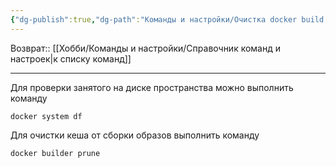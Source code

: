 ```yaml
---
{"dg-publish":true,"dg-path":"Команды и настройки/Очистка docker build муссора.md","permalink":"/komandy-i-nastrojki/ochistka-docker-build-mussora/"}
---
```


Возврат:: [[Хобби/Команды и настройки/Справочник команд и настроек\|к списку команд]]

---

Для проверки занятого на диске пространства можно выполнить команду

```shell
docker system df
```

Для очистки кеша от сборки образов выполнить команду
```shell
docker builder prune
```